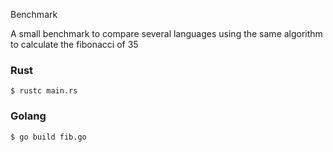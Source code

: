 Benchmark

A small benchmark to compare several languages using the same algorithm to calculate the fibonacci of 35

### Rust

```shell
$ rustc main.rs
```

### Golang

```shell
$ go build fib.go
```